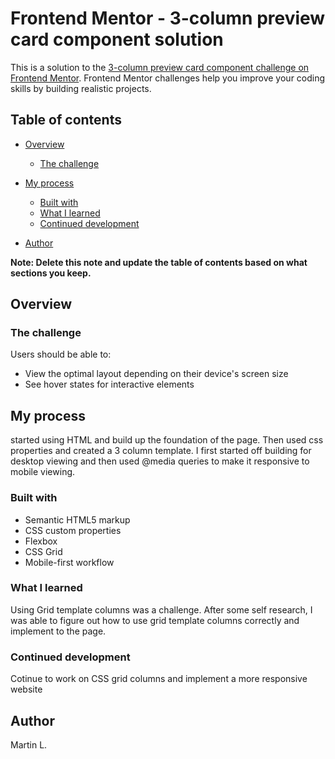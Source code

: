 # Frontend Mentor - 3-column preview card component solution

This is a solution to the [3-column preview card component challenge on Frontend Mentor](https://www.frontendmentor.io/challenges/3column-preview-card-component-pH92eAR2-). Frontend Mentor challenges help you improve your coding skills by building realistic projects. 

## Table of contents

- [Overview](#overview)
  - [The challenge](#the-challenge)
- [My process](#my-process)
  - [Built with](#built-with)
  - [What I learned](#what-i-learned)
  - [Continued development](#continued-development)

- [Author](#author)


**Note: Delete this note and update the table of contents based on what sections you keep.**

## Overview

### The challenge

Users should be able to:

- View the optimal layout depending on their device's screen size
- See hover states for interactive elements



## My process

started using HTML and build up the foundation of the page. Then used css properties and created a 3 column template. I first started off building for desktop viewing and then used @media queries to make it responsive to mobile viewing. 

### Built with

- Semantic HTML5 markup
- CSS custom properties
- Flexbox
- CSS Grid
- Mobile-first workflow


### What I learned

Using Grid template columns was a challenge. After some self research, I was able to figure out how to use grid template columns correctly and implement to the page. 

### Continued development

Cotinue to work on CSS grid columns and implement a more responsive website

## Author

Martin L.
